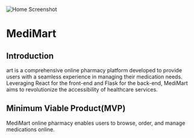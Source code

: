 ![Home Screenshot](/client/src/components/assets/frontpage.png)

# MediMart 

## Introduction
art is a comprehensive online pharmacy platform developed to provide users with a seamless experience in managing their medication needs. Leveraging React for the front-end and Flask for the back-end, MediMart aims to revolutionize the accessibility of healthcare services.

## Minimum Viable Product(MVP)
MediMart online pharmacy enables users to browse, order, and manage medications online.